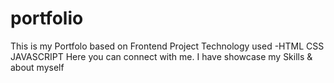 # portfolio
This is my Portfolo based on Frontend Project
Technology used -HTML CSS JAVASCRIPT
Here you can connect with me.
I have showcase my Skills & about myself 
